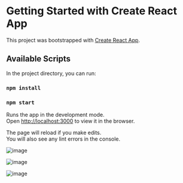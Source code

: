 # Getting Started with Create React App

This project was bootstrapped with [Create React App](https://github.com/facebook/create-react-app).

## Available Scripts

In the project directory, you can run:

### `npm install`

### `npm start`

Runs the app in the development mode.\
Open [http://localhost:3000](http://localhost:3000) to view it in the browser.

The page will reload if you make edits.\
You will also see any lint errors in the console.


![image](https://user-images.githubusercontent.com/56137428/117280017-18206d00-ae5a-11eb-9faa-bb6e2f5ff597.png)

![image](https://user-images.githubusercontent.com/56137428/117280420-7c433100-ae5a-11eb-8bdc-a5660b364038.png)


![image](https://user-images.githubusercontent.com/56137428/117280750-d217d900-ae5a-11eb-8fe6-eeac04f38965.png)



